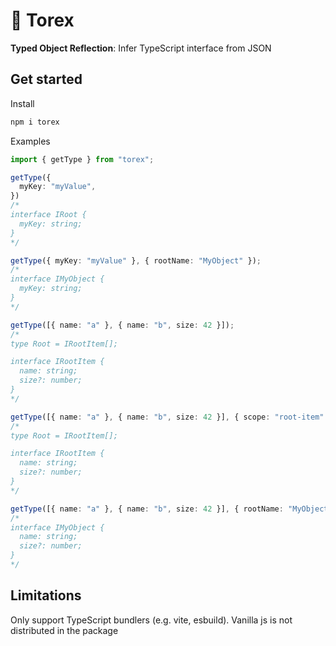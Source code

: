 # 🦖 Torex

**Typed Object Reflection**: Infer TypeScript interface from JSON

## Get started

Install

```bash
npm i torex
```

Examples

```typescript
import { getType } from "torex";

getType({
  myKey: "myValue",
})
/*
interface IRoot {
  myKey: string;
}
*/

getType({ myKey: "myValue" }, { rootName: "MyObject" });
/*
interface IMyObject {
  myKey: string;
}
*/

getType([{ name: "a" }, { name: "b", size: 42 }]);
/*
type Root = IRootItem[];

interface IRootItem {
  name: string;
  size?: number;
}
*/

getType([{ name: "a" }, { name: "b", size: 42 }], { scope: "root-item" });
/*
type Root = IRootItem[];

interface IRootItem {
  name: string;
  size?: number;
}
*/

getType([{ name: "a" }, { name: "b", size: 42 }], { rootName: "MyObject", scope: "root-item" }));
/*
interface IMyObject {
  name: string;
  size?: number;
}
*/
```

## Limitations

Only support TypeScript bundlers (e.g. vite, esbuild). Vanilla js is not distributed in the package
